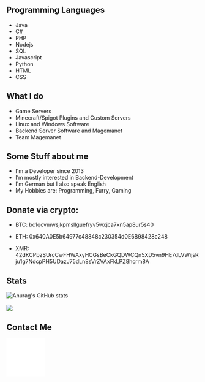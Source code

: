 ## Programming Languages
- Java
- C#
- PHP
- Nodejs
- SQL
- Javascript
- Python
- HTML
- CSS


## What I do
- Game Servers
- Minecraft/Spigot Plugins and Custom Servers
- Linux and Windows Software
- Backend Server Software and Magemanet
- Team Magemanet

## Some Stuff about me
- I'm a Developer since 2013
- I’m mostly interested in Backend-Development
- I'm German but I also speak English
- My Hobbies are: Programming, Furry, Gaming

## Donate via crypto:

- BTC: bc1qcvmwsjkpmsllguefryv5wxjca7xn5ap8ur5s40

- ETH: 0x640A0E5b64977c48848c230354d0E6B98428c248

- XMR: 42dKCPbzSUrcCwFHWAxyHCGsBeCkGQDWCQn5XD5vn9HE7dLVWijsRju1g7NdcpPH5UDazJ75dLn8sVrZVAxFkLPZ8hcrm8A

## Stats

![Anurag's GitHub stats](https://github-readme-stats.vercel.app/api?username=JojocraftTv&count_private=true&theme=radical)

<img width=410 align="center" src="https://github-readme-stats.vercel.app/api/top-langs/?username=JojocraftTv&langs_count=8&theme=radical&hide=css&layout=compact" />

## Contact Me

[![email button](email_icon.png)](mailto:support@jojocrafttv.de)


